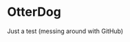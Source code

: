# OtterDog
Just a test (messing around with GitHub)

<!DOCTYPE html>
<html>
<head>
<title> Otter the Big Brown Dog <title>
  <p> Otter is a chocolate mutt who likes to sleep and hide my socks </p>
  
